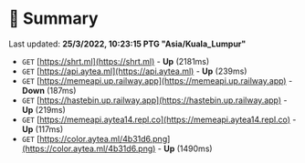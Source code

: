 # 📖 Summary
Last updated: **25/3/2022, 10:23:15 PTG "Asia/Kuala_Lumpur"**

- `GET` [https://shrt.ml](https://shrt.ml) - **Up** (2181ms)
- `GET` [https://api.aytea.ml](https://api.aytea.ml) - **Up** (239ms)
- `GET` [https://memeapi.up.railway.app](https://memeapi.up.railway.app) - **Down** (187ms)
- `GET` [https://hastebin.up.railway.app](https://hastebin.up.railway.app) - **Up** (219ms)
- `GET` [https://memeapi.aytea14.repl.co](https://memeapi.aytea14.repl.co) - **Up** (117ms)
- `GET` [https://color.aytea.ml/4b31d6.png](https://color.aytea.ml/4b31d6.png) - **Up** (1490ms)
